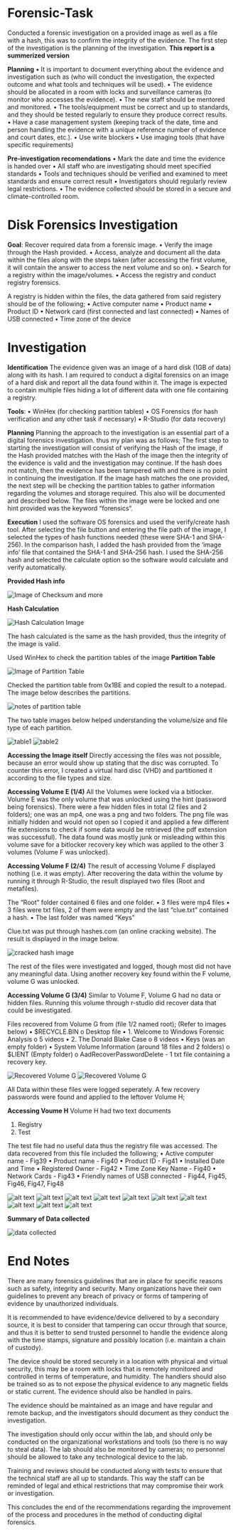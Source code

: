 # Forensic-Task
  Conducted a forensic investigation on a provided image as well as a file with a hash, this was to confirm the integrity of the evidence. The first step of the                investigation is the planning of the investigation.
  **This report is a summerized version**
  
**Planning**
  •	It is important to document everything about the evidence and investigation such as (who will conduct the investigation, the expected outcome and what tools and              techniques will be used).
  •	The evidence should be allocated in a room with locks and surveillance cameras (to monitor who accesses the evidence).
  •	The new staff should be mentored and monitored.
  •	The tools/equipment must be correct and up to standards, and they should be tested regularly to ensure they produce correct results.
  •	Have a case management system (keeping track of the date, time and person handling the evidence with a unique reference number of evidence and court dates, etc.).
  •	Use write blockers
  •	Use imaging tools (that have specific requirements)

**Pre-investigation recomendations**
  •	Mark the date and time the evidence is handed over
  •	All staff who are investigating should meet specified standards
  •	Tools and techniques should be verified and examined to meet standards and ensure correct result
  •	Investigators should regularly review legal restrictions.
  •	The evidence collected should be stored in a secure and climate-controlled room.

# Disk Forensics Investigation  
**Goal**: Recover required data from a forensic image.
  •	Verify the image through the Hash provided.
  •	Access, analyze and document all the data within the files along with the steps taken (after accessing the first volume, it will contain the answer to access the next        volume and so on).
  •	Search for a registry within the image/volumes.
  •	Access the registry and conduct registry forensics.
  
  A registry is hidden within the files, the data gathered from said registery should be of the following;
  •	Active computer name
  •	Product name
  •	Product ID
  •	Network card (first connected and last connected)
  •	Names of USB connected
  •	Time zone of the device


# Investigation

  **Identification**
    The evidence given was an image of a hard disk (1GB of data) along with its hash. I am required to conduct a digital forensics on an image of a hard disk and report all      the data found within it. The image is expected to contain multiple files hiding a lot of different data with one file containing a registry. 
  
  **Tools**: 
    •	WinHex (for checking partition tables)
    •	OS Forensics (for hash verification and any other task if necessary)
    •	R-Studio (for data recovery)
  
  **Planning**
  Planning the approach to the investigation is an essential part of a digital forensics investigation. thus my plan was as follows;
  The first step to starting the investigation will consist of verifying the Hash of the image, if the Hash provided matches with the Hash of the image then the integrity of   the evidence is valid and the investigation may continue. If the hash does not match, then the evidence has been tampered with and there is no point in continuing the        investigation.
  If the image hash matches the one provided, the next step will be checking the partition tables to gather information regarding the volumes and storage required. This also   will be documented and described below. The files within the image were be locked and one hint provided was the keyword “forensics”. 

**Execution**
I used the software OS forensics and used the verify/create hash tool. After selecting the file button and entering the file path of the image, I selected the types of hash functions needed (these were SHA-1 and SHA-256).
In the comparison hash, I added the hash provided from the ‘image info’ file that contained the SHA-1 and SHA-256 hash. I used the SHA-256 hash and selected the calculate option so the software would calculate and verify automatically.

**Provided Hash info**

![Image of Checksum and more](fig8.png)

**Hash Calculation**

![Hash Calculation Image](fig9.png) 

The hash calculated is the same as the hash provided, thus the integrity of the image is valid.

Used WinHex to check the partition tables of the image
**Partition Table** 

![Image of Partition Table](fig10.png)

Checked the partition table from 0x1BE and copied the result to a notepad. The image below describes the partitions. 

![notes of partition table](fig11.png)

The two table images below helped understanding the volume/size and file type of each partition.

![table1](tb1.png)
![table2](tb2.png)


**Accessing the Image itself**
Directly accessing the files was not possible, because an error would show up stating that the disc was corrupted. To counter this error, I created a virtual hard disc (VHD) and partitioned it according to the file types and size.

**Accessing Volume E (1/4)**
All the Volumes were locked via a bitlocker. Volume E was the only volume that was unlocked using the hint (password being forensics).
There were a few hidden files in total (2 files and 2 folders); one was an mp4, one was a png and two folders. 
The png file was initially hidden and would not open so I copied it and applied a few different file extensions to check if some data would be retrieved (the pdf extension was successful). The data found was mostly junk or misleading within this volume save for a bitlocker recovery key which was applied to the other 3 volumes (Volume F was unlocked).

**Accessing Volume F (2/4)**
The result of accessing Volume F displayed nothing (i.e. it was empty).
After recovering the data within the volume by running it through R-Studio, the result displayed two files (Root and metafiles).

The “Root” folder contained 6 files and one folder.
•	3 files were mp4 files
•	3 files were txt files, 2 of them were empty and the last “clue.txt” contained a hash.
•	The last folder was named “Keys”

Clue.txt was put through hashes.com (an online cracking website). The result is displayed in the image below.

![cracked hash image](Fig21.png)

The rest of the files were investigated and logged, though most did not have any meaningful data. Using another recovery key found within the F volume, volume G was unlocked.

**Accessing Volume G (3/4)**
Similar to Volume F, Volume G had no data or hidden files. Running this volume through r-studio did recover data that could be investigated.  

Files recovered from Volume G from (file 1/2 named root); (Refer to images below)
•	$RECYCLE.BIN
  o	Desktop file
•	1. Welcome to Windows Forensic Analysis
  o	5 videos
•	2. The Donald Blake Case
  o	8 videos
•	Keys (was an empty folder)
•	System Volume Information (around 18 files and 2 folders)
  o	$LIENT (Empty folder)
  o	AadRecoverPasswordDelete
    -	1 txt file containing a recovery key.

![Recovered Volume G](Fig26.png)
![Recovered Volume G](Fig27.png)

All Data within these files were logged seperately. A few recovery passwords were found and applied to the leftover Volume H;

**Accessing Voume H**
Volume H had two text documents 
1. Registry
2. Test

The test file had no useful data thus the registry file was accessed.
The data recovered from this file included the following;
•	Active computer name - Fig39
•	Product name - Fig40
•	Product ID - Fig41
•	Installed Date and Time 
•	Registered Owner - Fig42
•	Time Zone Key Name - Fig40
•	Network Cards - Fig43
•	Friendly names of USB connected - Fig44, Fig45, Fig46, Fig47, Fig48

![alt text](Fig39.png)
![alt text](Fig40.png)
![alt text](Fig41.png)
![alt text](Fig42.png)
![alt text](Fig43.png)
![alt text](Fig44.png)
![alt text](Fig45.png)
![alt text](Fig46.png)
![alt text](Fig47.png)
![alt text](Fig48.png)

**Summary of Data collected**

![data collected](Tb3.png)

# End Notes
There are many forensics guidelines that are in place for specific reasons such as safety, integrity and security. Many organizations have their own guidelines to prevent any breach of privacy or forms of tampering of evidence by unauthorized individuals.

It is recommended to have evidence/device delivered to by a secondary source, it is best to consider that tampering can occur through that source, and thus it is better to send trusted personnel to handle the evidence along with the time stamps, signature and possibly location (i.e. maintain a chain of custody).

The device should be stored securely in a location with physical and virtual security, this may be a room with locks that is remotely monitored and controlled in terms of temperature, and humidity. The handlers should also be trained so as to not expose the physical evidence to any magnetic fields or static current. The evidence should also be handled in pairs.

The evidence should be maintained as an image and have regular and remote backup, and the investigators should document as they conduct the investigation.

The investigation should only occur within the lab, and should only be conducted on the organizational workstations and tools (so there is no way to steal data). The lab should also be monitored by cameras; no personnel should be allowed to take any technological device to the lab.

Training and reviews should be conducted along with tests to ensure that the technical staff are all up to standards. This way the staff can be reminded of legal and ethical restrictions that may compromise their work or investigation.

This concludes the end of the recommendations regarding the improvement of the process and procedures in the method of conducting digital forensics.

